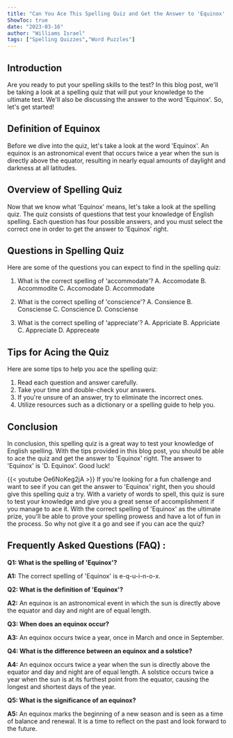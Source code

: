 ```yaml
---
title: "Can You Ace This Spelling Quiz and Get the Answer to 'Equinox' Right?"
ShowToc: true 
date: "2023-03-16"
author: "Williams Israel" 
tags: ["Spelling Quizzes","Word Puzzles"]
---
```

## Introduction 
Are you ready to put your spelling skills to the test? In this blog post, we'll be taking a look at a spelling quiz that will put your knowledge to the ultimate test. We'll also be discussing the answer to the word 'Equinox'. So, let's get started! 

## Definition of Equinox
Before we dive into the quiz, let's take a look at the word 'Equinox'. An equinox is an astronomical event that occurs twice a year when the sun is directly above the equator, resulting in nearly equal amounts of daylight and darkness at all latitudes. 

## Overview of Spelling Quiz
Now that we know what 'Equinox' means, let's take a look at the spelling quiz. The quiz consists of  questions that test your knowledge of English spelling. Each question has four possible answers, and you must select the correct one in order to get the answer to 'Equinox' right. 

## Questions in Spelling Quiz
Here are some of the questions you can expect to find in the spelling quiz: 

1. What is the correct spelling of 'accommodate'?
A. Accomodate
B. Accommodite
C. Accomodate
D. Accommodate

2. What is the correct spelling of 'conscience'?
A. Consience
B. Consciense
C. Conscience
D. Consciense

3. What is the correct spelling of 'appreciate'?
A. Appriciate
B. Appriciate
C. Appreciate
D. Appreceate

## Tips for Acing the Quiz
Here are some tips to help you ace the spelling quiz:

1. Read each question and answer carefully.
2. Take your time and double-check your answers.
3. If you're unsure of an answer, try to eliminate the incorrect ones.
4. Utilize resources such as a dictionary or a spelling guide to help you.

## Conclusion
In conclusion, this spelling quiz is a great way to test your knowledge of English spelling. With the tips provided in this blog post, you should be able to ace the quiz and get the answer to 'Equinox' right. The answer to 'Equinox' is 'D. Equinox'. Good luck!

{{< youtube Oe6NoKeg2jA >}} 
If you're looking for a fun challenge and want to see if you can get the answer to 'Equinox' right, then you should give this spelling quiz a try. With a variety of words to spell, this quiz is sure to test your knowledge and give you a great sense of accomplishment if you manage to ace it. With the correct spelling of 'Equinox' as the ultimate prize, you'll be able to prove your spelling prowess and have a lot of fun in the process. So why not give it a go and see if you can ace the quiz?

## Frequently Asked Questions (FAQ) :
**Q1: What is the spelling of 'Equinox'?**

**A1:** The correct spelling of 'Equinox' is e-q-u-i-n-o-x.

**Q2: What is the definition of 'Equinox'?**

**A2:** An equinox is an astronomical event in which the sun is directly above the equator and day and night are of equal length.

**Q3: When does an equinox occur?**

**A3:** An equinox occurs twice a year, once in March and once in September.

**Q4: What is the difference between an equinox and a solstice?**

**A4:** An equinox occurs twice a year when the sun is directly above the equator and day and night are of equal length. A solstice occurs twice a year when the sun is at its furthest point from the equator, causing the longest and shortest days of the year. 

**Q5: What is the significance of an equinox?**

**A5:** An equinox marks the beginning of a new season and is seen as a time of balance and renewal. It is a time to reflect on the past and look forward to the future.





